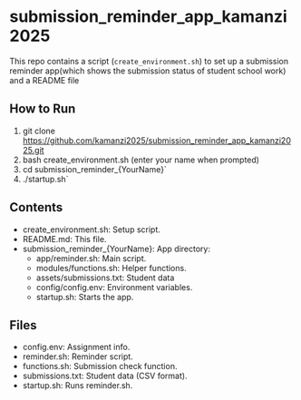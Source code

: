# submission_reminder_app_kamanzi2025

This repo contains a script (`create_environment.sh`) to set up a submission reminder app(which shows the submission status of student school work)  and a README file 

## How to Run

1. git clone https://github.com/kamanzi2025/submission_reminder_app_kamanzi2025.git
2. bash create_environment.sh (enter your name when prompted)
3. cd submission_reminder_{YourName}`
4. ./startup.sh`

## Contents

* create_environment.sh: Setup script.
* README.md: This file.
* submission_reminder_{YourName}: App directory:
    * app/reminder.sh: Main script.
    * modules/functions.sh: Helper functions.
    * assets/submissions.txt: Student data 
    * config/config.env: Environment variables.
    * startup.sh: Starts the app.

## Files

* config.env: Assignment info.
* reminder.sh: Reminder script.
* functions.sh: Submission check function.
* submissions.txt: Student data (CSV format).
* startup.sh: Runs reminder.sh.

